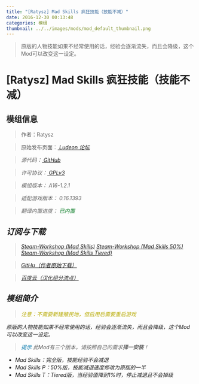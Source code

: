 ```yaml
---
title: "[Ratysz] Mad Skills 疯狂技能（技能不减）"
date: 2016-12-30 00:13:48
categories: 模组
thumbnail: ../../images/mods/mod_default_thumbnail.png
---
```


> 原版的人物技能如果不经常使用的话，经验会逐渐流失，而且会降级，这个Mod可以改变这一设定。

<!--more-->

# [Ratysz] Mad Skills 疯狂技能（技能不减）

## 模组信息

> 作者：Ratysz

> 原始发布页面：<a href="https://ludeon.com/forums/index.php?topic=11148.0"><i class="fa fa-link" aria-hidden="true" /> Ludeon 论坛</a>

> 源代码：<a href="https://github.com/Ratysz/MadSkills" ><i class="fa fa-github" aria-hidden="true" /> GitHub</a>

> 许可协议：<a href="https://github.com/Ratysz/MadSkills/blob/master/License.txt" ><i class="fa fa-balance-scale" aria-hidden="true" /> GPLv3</a>

> 模组版本：<i class="fa fa-puzzle-piece" aria-hidden="true"> A16-1.2.1</i>

> 适配游戏版本：<i class="fa fa-tag" aria-hidden="true"> 0.16.1393</i>

> 翻译内置进度：<i class="fa fa-check-circle" aria-hidden="true" title="翻译已内置于原作者的模组，可直接从Steam创意工坊订阅" style="color:#097c25"> 已内置</i>

## 订阅与下载

> <a href="http://steamcommunity.com/sharedfiles/filedetails/?id=731111514"><i class="fa fa-steam-square" aria-hidden="true" /> Steam-Workshop (Mad Skills)</a>
> <a href="http://steamcommunity.com/sharedfiles/filedetails/?id=731111422"><i class="fa fa-steam-square" aria-hidden="true" /> Steam-Workshop (Mad Skills 50%)</a>
> <a href="http://steamcommunity.com/sharedfiles/filedetails/?id=731111356"><i class="fa fa-steam-square" aria-hidden="true" /> Steam-Workshop (Mad Skills Tiered)</a>

> <a href="https://github.com/Ratysz/MadSkills/releases" ><i class="fa fa-github" aria-hidden="true" /> GitHu（作者原始下载）</a>

> <a href="http://pan.baidu.com/s/1nuDyK45"><i class="fa fa-paw" aria-hidden="true" /> 百度云（汉化组分流点）</a>

## 模组简介

> <i class="fa fa-exclamation-triangle" aria-hidden="true" style="color:#b7aa00"> 注意：不需要新建殖民地，但启用后需要重启游戏</i>

原版的人物技能如果不经常使用的话，经验会逐渐流失，而且会降级，这个Mod可以改变这一设定。

> <i class="fa fa-lightbulb-o" aria-hidden="true" style="color:#0075a9"> 提示</i>
此Mod有三个版本，请按照自己的需求**择一安装**！

* Mad Skills：完全版，技能经验不会减退
* Mad Skills P：50%版，技能减退速度修改为原版的一半
* Mad Skills T：Tiered版，当经验值降到1%时，停止减退且不会掉级